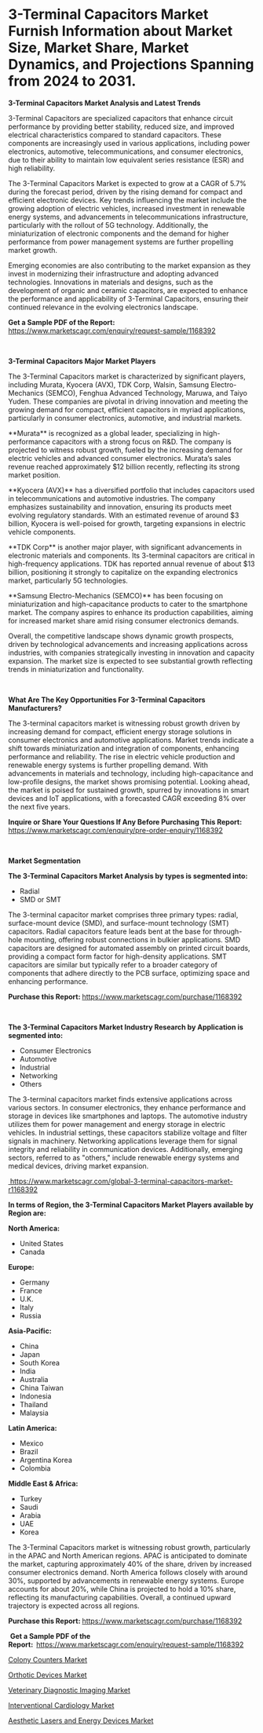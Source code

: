 <p><h1>3-Terminal Capacitors Market Furnish Information about Market Size, Market Share, Market Dynamics, and Projections Spanning from 2024 to 2031.</h1></p><p><strong>3-Terminal Capacitors Market Analysis and Latest Trends</strong></p>
<p><p>3-Terminal Capacitors are specialized capacitors that enhance circuit performance by providing better stability, reduced size, and improved electrical characteristics compared to standard capacitors. These components are increasingly used in various applications, including power electronics, automotive, telecommunications, and consumer electronics, due to their ability to maintain low equivalent series resistance (ESR) and high reliability.</p><p>The 3-Terminal Capacitors Market is expected to grow at a CAGR of 5.7% during the forecast period, driven by the rising demand for compact and efficient electronic devices. Key trends influencing the market include the growing adoption of electric vehicles, increased investment in renewable energy systems, and advancements in telecommunications infrastructure, particularly with the rollout of 5G technology. Additionally, the miniaturization of electronic components and the demand for higher performance from power management systems are further propelling market growth.</p><p>Emerging economies are also contributing to the market expansion as they invest in modernizing their infrastructure and adopting advanced technologies. Innovations in materials and designs, such as the development of organic and ceramic capacitors, are expected to enhance the performance and applicability of 3-Terminal Capacitors, ensuring their continued relevance in the evolving electronics landscape.</p></p>
<p><strong>Get a Sample PDF of the Report:&nbsp;</strong> <a href="https://www.marketscagr.com/enquiry/request-sample/1168392?utm_campaign=1573&utm_medium=2&utm_source=Github&utm_content=ia&utm_term=30102024&utm_id=3-terminal-capacitors">https://www.marketscagr.com/enquiry/request-sample/1168392</a></p>
<p>&nbsp;</p>
<p><strong>3-Terminal Capacitors Major Market Players</strong></p>
<p><p>The 3-Terminal Capacitors market is characterized by significant players, including Murata, Kyocera (AVX), TDK Corp, Walsin, Samsung Electro-Mechanics (SEMCO), Fenghua Advanced Technology, Maruwa, and Taiyo Yuden. These companies are pivotal in driving innovation and meeting the growing demand for compact, efficient capacitors in myriad applications, particularly in consumer electronics, automotive, and industrial markets.</p><p>**Murata** is recognized as a global leader, specializing in high-performance capacitors with a strong focus on R&D. The company is projected to witness robust growth, fueled by the increasing demand for electric vehicles and advanced consumer electronics. Murata’s sales revenue reached approximately $12 billion recently, reflecting its strong market position.</p><p>**Kyocera (AVX)** has a diversified portfolio that includes capacitors used in telecommunications and automotive industries. The company emphasizes sustainability and innovation, ensuring its products meet evolving regulatory standards. With an estimated revenue of around $3 billion, Kyocera is well-poised for growth, targeting expansions in electric vehicle components.</p><p>**TDK Corp** is another major player, with significant advancements in electronic materials and components. Its 3-terminal capacitors are critical in high-frequency applications. TDK has reported annual revenue of about $13 billion, positioning it strongly to capitalize on the expanding electronics market, particularly 5G technologies.</p><p>**Samsung Electro-Mechanics (SEMCO)** has been focusing on miniaturization and high-capacitance products to cater to the smartphone market. The company aspires to enhance its production capabilities, aiming for increased market share amid rising consumer electronics demands.</p><p>Overall, the competitive landscape shows dynamic growth prospects, driven by technological advancements and increasing applications across industries, with companies strategically investing in innovation and capacity expansion. The market size is expected to see substantial growth reflecting trends in miniaturization and functionality.</p></p>
<p>&nbsp;</p>
<p><strong>What Are The Key Opportunities For 3-Terminal Capacitors Manufacturers?</strong></p>
<p><p>The 3-terminal capacitors market is witnessing robust growth driven by increasing demand for compact, efficient energy storage solutions in consumer electronics and automotive applications. Market trends indicate a shift towards miniaturization and integration of components, enhancing performance and reliability. The rise in electric vehicle production and renewable energy systems is further propelling demand. With advancements in materials and technology, including high-capacitance and low-profile designs, the market shows promising potential. Looking ahead, the market is poised for sustained growth, spurred by innovations in smart devices and IoT applications, with a forecasted CAGR exceeding 8% over the next five years.</p></p>
<p><strong>Inquire or Share Your Questions If Any Before Purchasing This Report:</strong> <a href="https://www.marketscagr.com/enquiry/pre-order-enquiry/1168392?utm_campaign=1573&utm_medium=2&utm_source=Github&utm_content=ia&utm_term=30102024&utm_id=3-terminal-capacitors">https://www.marketscagr.com/enquiry/pre-order-enquiry/1168392</a></p>
<p>&nbsp;</p>
<p><strong>Market Segmentation</strong></p>
<p><strong>The 3-Terminal Capacitors Market Analysis by types is segmented into:</strong></p>
<p><ul><li>Radial</li><li>SMD or SMT</li></ul></p>
<p><p>The 3-terminal capacitor market comprises three primary types: radial, surface-mount device (SMD), and surface-mount technology (SMT) capacitors. Radial capacitors feature leads bent at the base for through-hole mounting, offering robust connections in bulkier applications. SMD capacitors are designed for automated assembly on printed circuit boards, providing a compact form factor for high-density applications. SMT capacitors are similar but typically refer to a broader category of components that adhere directly to the PCB surface, optimizing space and enhancing performance.</p></p>
<p><strong>Purchase this Report:&nbsp;</strong><a href="https://www.marketscagr.com/purchase/1168392?utm_campaign=1573&utm_medium=2&utm_source=Github&utm_content=ia&utm_term=30102024&utm_id=3-terminal-capacitors">https://www.marketscagr.com/purchase/1168392</a></p>
<p>&nbsp;</p>
<p><strong>The 3-Terminal Capacitors Market Industry Research by Application is segmented into:</strong></p>
<p><ul><li>Consumer Electronics</li><li>Automotive</li><li>Industrial</li><li>Networking</li><li>Others</li></ul></p>
<p><p>The 3-terminal capacitors market finds extensive applications across various sectors. In consumer electronics, they enhance performance and storage in devices like smartphones and laptops. The automotive industry utilizes them for power management and energy storage in electric vehicles. In industrial settings, these capacitors stabilize voltage and filter signals in machinery. Networking applications leverage them for signal integrity and reliability in communication devices. Additionally, emerging sectors, referred to as "others," include renewable energy systems and medical devices, driving market expansion.</p></p>
<p><a href="https://www.marketscagr.com/global-3-terminal-capacitors-market-r1168392?utm_campaign=1573&utm_medium=2&utm_source=Github&utm_content=ia&utm_term=30102024&utm_id=3-terminal-capacitors">&nbsp;https://www.marketscagr.com/global-3-terminal-capacitors-market-r1168392</a></p>
<p><strong>In terms of Region, the 3-Terminal Capacitors Market Players available by Region are:</strong></p>
<p>
    <p> <strong> North America: </strong>
        <ul>
            <li>United States</li>
            <li>Canada</li>
        </ul>
        </p> 
    <p> <strong> Europe: </strong>
        <ul>
            <li>Germany</li>
            <li>France</li>
            <li>U.K.</li>
            <li>Italy</li>
            <li>Russia</li>
        </ul>
        </p> 
    <p> <strong> Asia-Pacific: </strong>
        <ul>
            <li>China</li>
            <li>Japan</li>
            <li>South Korea</li>
            <li>India</li>
            <li>Australia</li>
            <li>China Taiwan</li>
            <li>Indonesia</li>
            <li>Thailand</li>
            <li>Malaysia</li>
        </ul>
        </p> 
    <p> <strong> Latin America: </strong>
        <ul>
            <li>Mexico</li>
            <li>Brazil</li>
            <li>Argentina Korea</li>
            <li>Colombia</li>
        </ul>
        </p> 
    <p> <strong> Middle East & Africa: </strong>
        <ul>
            <li>Turkey</li>
            <li>Saudi</li>
            <li>Arabia</li>
            <li>UAE</li>
            <li>Korea</li>
        </ul>
    </p>
    </p>
<p><p>The 3-Terminal Capacitors market is witnessing robust growth, particularly in the APAC and North American regions. APAC is anticipated to dominate the market, capturing approximately 40% of the share, driven by increased consumer electronics demand. North America follows closely with around 30%, supported by advancements in renewable energy systems. Europe accounts for about 20%, while China is projected to hold a 10% share, reflecting its manufacturing capabilities. Overall, a continued upward trajectory is expected across all regions.</p></p>
<p><strong>Purchase this Report: </strong><a href="https://www.marketscagr.com/purchase/1168392?utm_campaign=1573&utm_medium=2&utm_source=Github&utm_content=ia&utm_term=30102024&utm_id=3-terminal-capacitors">https://www.marketscagr.com/purchase/1168392</a></p>
<p>&nbsp;<strong>Get a Sample PDF of the Report:&nbsp;&nbsp;</strong><a href="https://www.marketscagr.com/enquiry/request-sample/1168392?utm_campaign=1573&utm_medium=2&utm_source=Github&utm_content=ia&utm_term=30102024&utm_id=3-terminal-capacitors">https://www.marketscagr.com/enquiry/request-sample/1168392</a></p>
<p><strong></strong></p>
<p><p><a href="https://www.linkedin.com/pulse/global-colony-counters-market-share-growth-opportunities-growing-ovx8e?utm_campaign=1573&utm_medium=2&utm_source=Github&utm_content=ia&utm_term=30102024&utm_id=3-terminal-capacitors">Colony Counters Market</a></p><p><a href="https://www.linkedin.com/pulse/global-perspectives-orthotic-devices-market-trends-challenges-towlf?utm_campaign=1573&utm_medium=2&utm_source=Github&utm_content=ia&utm_term=30102024&utm_id=3-terminal-capacitors">Orthotic Devices Market</a></p><p><a href="https://www.linkedin.com/pulse/veterinary-diagnostic-imaging-market-outlook-current-assessment-xo56f?utm_campaign=1573&utm_medium=2&utm_source=Github&utm_content=ia&utm_term=30102024&utm_id=3-terminal-capacitors">Veterinary Diagnostic Imaging Market</a></p><p><a href="https://www.linkedin.com/pulse/market-insights-global-interventional-cardiology-forecast-xptzf?utm_campaign=1573&utm_medium=2&utm_source=Github&utm_content=ia&utm_term=30102024&utm_id=3-terminal-capacitors">Interventional Cardiology Market</a></p><p><a href="https://www.linkedin.com/pulse/aesthetic-lasers-energy-devices-market-industry-landscape-2nmof?utm_campaign=1573&utm_medium=2&utm_source=Github&utm_content=ia&utm_term=30102024&utm_id=3-terminal-capacitors">Aesthetic Lasers and Energy Devices Market</a></p></p>